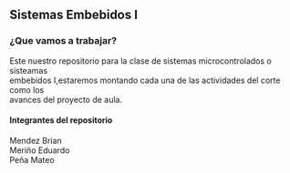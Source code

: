 <h2>Sistemas Embebidos I</h2>
<p>
<h3>¿Que vamos a trabajar?</h3>
</p>
Este nuestro repositorio para la clase de sistemas microcontrolados o sisteamas <br>
embebidos I,estaremos montando cada una de las actividades del corte como los <br>
avances del proyecto de aula.
<p>
<h4>Integrantes del repositorio</h4>
</p>
Mendez Brian<br>
Meriño Eduardo<br>
Peña Mateo<br>
</p>

